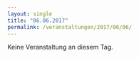 ```yaml
---
layout: single
title: "06.06.2017"
permalink: /veranstaltungen/2017/06/06/
---
```


Keine Veranstaltung an diesem Tag.
